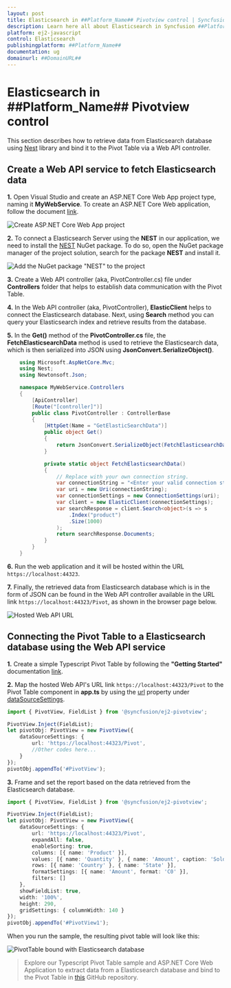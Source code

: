 ```yaml
---
layout: post
title: Elasticsearch in ##Platform_Name## Pivotview control | Syncfusion
description: Learn here all about Elasticsearch in Syncfusion ##Platform_Name## Pivotview control of Syncfusion Essential JS 2 and more.
platform: ej2-javascript
control: Elasticsearch 
publishingplatform: ##Platform_Name##
documentation: ug
domainurl: ##DomainURL##
---
```


# Elasticsearch in ##Platform_Name## Pivotview control

This section describes how to retrieve data from Elasticsearch database using [Nest](https://www.nuget.org/packages/Nest) library and bind it to the Pivot Table via a Web API controller.

## Create a Web API service to fetch Elasticsearch data

**1.** Open Visual Studio and create an ASP.NET Core Web App project type, naming it **MyWebService**. To create an ASP.NET Core Web application, follow the document [link](https://learn.microsoft.com/en-us/visualstudio/get-started/csharp/tutorial-aspnet-core?view=vs-2022).

![Create ASP.NET Core Web App project](../images/azure-asp-core-web-service-create.png)

**2.** To connect a Elasticsearch Server using the **NEST** in our application, we need to install the [NEST](https://www.nuget.org/packages/NEST/) NuGet package. To do so, open the NuGet package manager of the project solution, search for the package **NEST** and install it.

![Add the NuGet package "NEST" to the project](../images/next-nuget-package-install.png)

**3.** Create a Web API controller (aka, PivotController.cs) file under **Controllers** folder that helps to establish data communication with the Pivot Table.

**4.** In the Web API controller (aka, PivotController), **ElasticClient** helps to connect the Elasticsearch database. Next, using **Search** method you can query your Elasticsearch index and retrieve results from the database.

**5.** In the **Get()** method of the **PivotController.cs** file, the **FetchElasticsearchData** method is used to retrieve the Elasticsearch data, which is then serialized into JSON using **JsonConvert.SerializeObject()**.

```c#
    using Microsoft.AspNetCore.Mvc;
    using Nest;
    using Newtonsoft.Json;

    namespace MyWebService.Controllers
    {
        [ApiController]
        [Route("[controller]")]
        public class PivotController : ControllerBase
        {
            [HttpGet(Name = "GetElasticSearchData")]
            public object Get()
            {
                return JsonConvert.SerializeObject(FetchElasticsearchData());
            }

            private static object FetchElasticsearchData()
            {
                // Replace with your own connection string.
                var connectionString = "<Enter your valid connection string here>";
                var uri = new Uri(connectionString);
                var connectionSettings = new ConnectionSettings(uri);
                var client = new ElasticClient(connectionSettings);
                var searchResponse = client.Search<object>(s => s
                    .Index("product")
                    .Size(1000)
                );
                return searchResponse.Documents;
            }
        }
    }

```

**6.** Run the web application and it will be hosted within the URL `https://localhost:44323`.

**7.** Finally, the retrieved data from Elasticsearch database which is in the form of JSON can be found in the Web API controller available in the URL link `https://localhost:44323/Pivot`, as shown in the browser page below.

![Hosted Web API URL](../images/elasticsearch-data.png)

## Connecting the Pivot Table to a Elasticsearch database using the Web API service

**1.** Create a simple Typescript Pivot Table by following the **"Getting Started"** documentation [link](../getting-started).

**2.** Map the hosted Web API's URL link `https://localhost:44323/Pivot` to the Pivot Table component in **app.ts** by using the [url](https://ej2.syncfusion.com/documentation/api/pivotview/dataSourceSettings/#url) property under [dataSourceSettings](https://ej2.syncfusion.com/documentation/api/pivotview/dataSourceSettings/).

```ts
import { PivotView, FieldList } from '@syncfusion/ej2-pivotview';

PivotView.Inject(FieldList);
let pivotObj: PivotView = new PivotView({
    dataSourceSettings: {
        url: 'https://localhost:44323/Pivot',
        //Other codes here...
    }
});
pivotObj.appendTo('#PivotView');

```

**3.** Frame and set the report based on the data retrieved from the Elasticsearch database.

```ts
import { PivotView, FieldList } from '@syncfusion/ej2-pivotview';

PivotView.Inject(FieldList);
let pivotObj: PivotView = new PivotView({
    dataSourceSettings: {
        url: 'https://localhost:44323/Pivot',
        expandAll: false,
        enableSorting: true,
        columns: [{ name: 'Product' }],
        values: [{ name: 'Quantity' }, { name: 'Amount', caption: 'Sold Amount' }],
        rows: [{ name: 'Country' }, { name: 'State' }],
        formatSettings: [{ name: 'Amount', format: 'C0' }],
        filters: []
    },
    showFieldList: true,
    width: '100%',
    height: 290,
    gridSettings: { columnWidth: 140 }
});
pivotObj.appendTo('#PivotView1');

```

When you run the sample, the resulting pivot table will look like this:

![PivotTable bound with Elasticsearch database](../images/elasticsearch-data-binding.png)

> Explore our Typescript Pivot Table sample and ASP.NET Core Web Application to extract data from a Elasticsearch database and bind to the Pivot Table in [this](https://github.com/SyncfusionExamples/how-to-bind-Elasticsearch-database-to-pivot-table) GitHub repository.